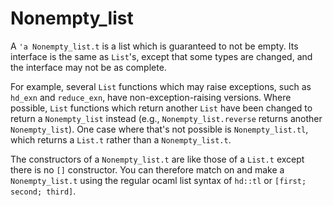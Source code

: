 Nonempty_list
=============

A `'a Nonempty_list.t` is a list which is guaranteed to not be empty.
Its interface is the same as `List`'s, except that some types are
changed, and the interface may not be as complete.

For example, several `List` functions which may raise exceptions, such
as `hd_exn` and `reduce_exn`, have non-exception-raising versions.
Where possible, `List` functions which return another `List` have been
changed to return a `Nonempty_list` instead (e.g.,
`Nonempty_list.reverse` returns another `Nonempty_list`).  One case
where that's not possible is `Nonempty_list.tl`, which returns a
`List.t` rather than a `Nonempty_list.t`.

The constructors of a `Nonempty_list.t` are like those of a `List.t`
except there is no `[]` constructor. You can therefore match on and
make a `Nonempty_list.t` using the regular ocaml list syntax of
`hd::tl` or `[first; second; third]`.
